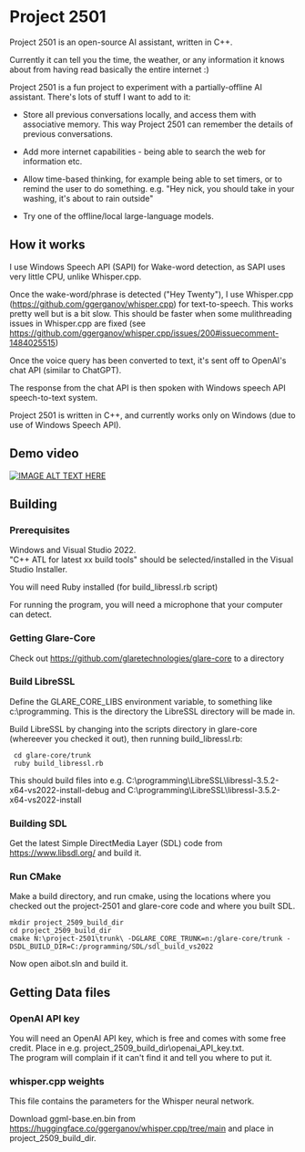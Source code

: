 # Project 2501

Project 2501 is an open-source AI assistant, written in C++.

Currently it can tell you the time, the weather, or any information it knows about from having read basically the entire internet :)

Project 2501 is a fun project to experiment with a partially-offline AI assistant.   There's lots of stuff I want to add to it:

* Store all previous conversations locally, and access them with associative memory.  This way Project 2501 can remember the details of previous conversations.

* Add more internet capabilities - being able to search the web for information etc.

* Allow time-based thinking, for example being able to set timers, or to remind the user to do something. e.g. "Hey nick, you should take in your washing, it's about to rain outside"

* Try one of the offline/local large-language models.

## How it works

I use Windows Speech API (SAPI) for Wake-word detection, as SAPI uses very little CPU, unlike Whisper.cpp.

Once the wake-word/phrase is detected ("Hey Twenty"), I use Whisper.cpp (https://github.com/ggerganov/whisper.cpp) for text-to-speech.  This works pretty well but is a bit slow.  This should be faster when some mulithreading issues in Whisper.cpp are fixed (see https://github.com/ggerganov/whisper.cpp/issues/200#issuecomment-1484025515)

Once the voice query has been converted to text, it's sent off to OpenAI's chat API (similar to ChatGPT).

The response from the chat API is then spoken with Windows speech API speech-to-text system.

Project 2501 is written in C++, and currently works only on Windows (due to use of Windows Speech API).

## Demo video

[![IMAGE ALT TEXT HERE](https://img.youtube.com/vi/dVGtIcNIZr8/0.jpg)](https://www.youtube.com/embed/dVGtIcNIZr8)

## Building

### Prerequisites

Windows and Visual Studio 2022.  
"C++ ATL for latest xx build tools" should be selected/installed in the Visual Studio Installer.

You will need Ruby installed (for build_libressl.rb script)

For running the program, you will need a microphone that your computer can detect.

### Getting Glare-Core

Check out https://github.com/glaretechnologies/glare-core to a directory

### Build LibreSSL

Define the GLARE_CORE_LIBS environment variable, to something like c:\programming.
This is the directory the LibreSSL directory will be made in.

Build LibreSSL by changing into the scripts directory in glare-core (whereever you checked it out), then running build_libressl.rb:

```
 cd glare-core/trunk 
 ruby build_libressl.rb
```
This should build files into e.g. C:\programming\LibreSSL\libressl-3.5.2-x64-vs2022-install-debug and 
C:\programming\LibreSSL\libressl-3.5.2-x64-vs2022-install

### Building SDL

Get the latest Simple DirectMedia Layer (SDL) code from https://www.libsdl.org/ and build it.

### Run CMake

Make a build directory, and run cmake, using the locations where you checked out the project-2501 and 
glare-core code and where you built SDL.

```
mkdir project_2509_build_dir
cd project_2509_build_dir
cmake N:\project-2501\trunk\ -DGLARE_CORE_TRUNK=n:/glare-core/trunk -DSDL_BUILD_DIR=C:/programming/SDL/sdl_build_vs2022
```


Now open aibot.sln and build it.

## Getting Data files


### OpenAI API key

You will need an OpenAI API key, which is free and comes with some free credit.
Place in e.g. project_2509_build_dir\openai_API_key.txt.  
The program will complain if it can't find it and tell you where to put it.

### whisper.cpp weights

This file contains the parameters for the Whisper neural network.

Download ggml-base.en.bin from https://huggingface.co/ggerganov/whisper.cpp/tree/main and place in project_2509_build_dir.
